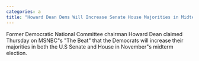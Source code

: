 ```yaml
---
categories: a
title: "Howard Dean Dems Will Increase Senate House Majorities in Midterm Election"
---
```

Former Democratic National Committee chairman Howard Dean claimed Thursday on MSNBC"s "The Beat" that the Democrats will increase their majorities in both the U.S Senate and House in November"s midterm election.